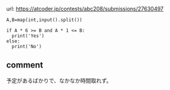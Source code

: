 url: https://atcoder.jp/contests/abc208/submissions/27630497

```
A,B=map(int,input().split())

if A * 6 >= B and A * 1 <= B:
  print('Yes')
else:
  print('No')
```

## comment
予定があるばかりで、なかなか時間取れず。
